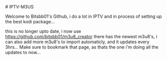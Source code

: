 <div class="text-white bg-blue mb-2">
# IPTV-M3US

Welcome to Bitsbb01's Github, i do a lot in IPTV and in process of setting up the best kodi package...


this is no longer upto date, i now use https://github.com/bitsbb01/m3u8_creator
there has the newest m3u8's, i can also add more m3u8's to import automaticly, and it updates every 3hrs... 
Make sure to bookmark that page, as thats the one i'm doing all the updates to now...
